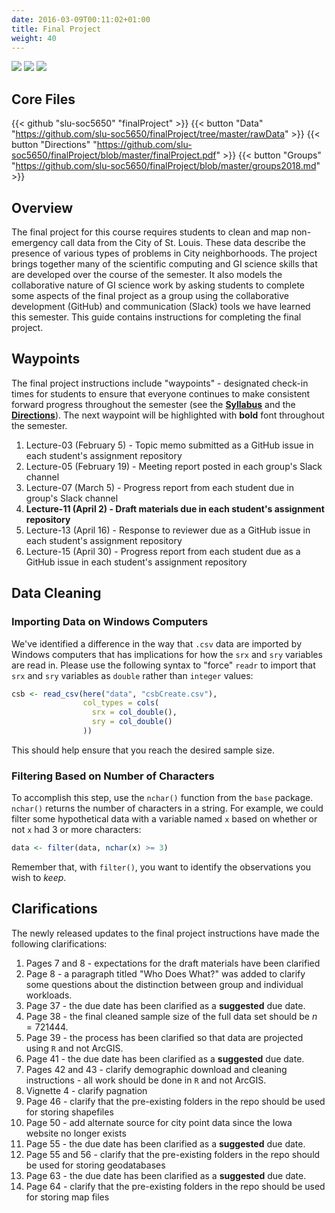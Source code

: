 ```yaml
---
date: 2016-03-09T00:11:02+01:00
title: Final Project
weight: 40
---
```

![](https://img.shields.io/badge/semester-spring%202018-orange.svg) ![](https://img.shields.io/badge/release-full-brightgreen.svg) ![](https://img.shields.io/badge/last%20update-2017--03--29-brightgreen.svg)

## Core Files

{{< github "slu-soc5650" "finalProject" >}}
{{< button "Data" "https://github.com/slu-soc5650/finalProject/tree/master/rawData" >}}
{{< button "Directions" "https://github.com/slu-soc5650/finalProject/blob/master/finalProject.pdf" >}}
{{< button "Groups" "https://github.com/slu-soc5650/finalProject/blob/master/groups2018.md" >}}

## Overview

The final project for this course requires students to clean and map non-emergency call data from the City of St. Louis. These data describe the presence of various types of problems in City neighborhoods. The project brings together many of the scientific computing and GI science skills that are developed over the course of the semester. It also models the collaborative nature of GI science work by asking students to complete some aspects of the final project as a group using the collaborative development (GitHub) and communication (Slack) tools we have learned this semester. This guide contains instructions for completing the final project.

## Waypoints

The final project instructions include "waypoints" - designated check-in times for students to ensure that everyone continues to make consistent forward progress throughout the semester (see the [**Syllabus**](https://github.com/slu-soc5650/Core-Documents/blob/master/syllabus.pdf) and the [**Directions**](https://github.com/slu-soc5650/finalProject/blob/master/finalProject.pdf)). The next waypoint will be highlighted with **bold** font throughout the semester.

1. Lecture-03 (February 5) - Topic memo submitted as a GitHub issue in each student's assignment repository
2. Lecture-05 (February 19) - Meeting report posted in each group's Slack channel
3. Lecture-07 (March 5) - Progress report from each student due in group's Slack channel
4. **Lecture-11 (April 2) - Draft materials due in each student's assignment repository**
5. Lecture-13 (April 16) - Response to reviewer due as a GitHub issue in each student's assignment repository
6. Lecture-15 (April 30) - Progress report from each student due as a GitHub issue in each student's assignment repository

## Data Cleaning
### Importing Data on Windows Computers
We've identified a difference in the way that `.csv` data are imported by Windows computers that has implications for how the `srx` and `sry` variables are read in. Please use the following syntax to "force" `readr` to import that `srx` and `sry` variables as `double` rather than `integer` values:

```r
csb <- read_csv(here("data", "csbCreate.csv"),
                col_types = cols(
                  srx = col_double(),
                  sry = col_double()
                ))
```

This should help ensure that you reach the desired sample size.

### Filtering Based on Number of Characters
To accomplish this step, use the `nchar()` function from the `base` package. `nchar()` returns the number of characters in a string. For example, we could filter some hypothetical data with a variable named `x` based on whether or not `x` had 3 or more characters:

```r
data <- filter(data, nchar(x) >= 3)
```

Remember that, with `filter()`, you want to identify the observations you wish to *keep*.

## Clarifications
The newly released updates to the final project instructions have made the following clarifications:

1. Pages 7 and 8 - expectations for the draft materials have been clarified
2. Page 8 - a paragraph titled "Who Does What?" was added to clarify some questions about the distinction between group and individual workloads.
3. Page 37 - the due date has been clarified as a **suggested** due date. 
4. Page 38 - the final cleaned sample size of the full data set should be $n=721444$.
5. Page 39 - the process has been clarified so that data are projected using `R` and not ArcGIS.
6. Page 41 - the due date has been clarified as a **suggested** due date. 
7. Pages 42 and 43 - clarify demographic download and cleaning instructions - all work should be done in `R` and not ArcGIS.
8. Vignette 4 - clarify pagnation
9. Page 46 - clarify that the pre-existing folders in the repo should be used for storing shapefiles
10. Page 50 - add alternate source for city point data since the Iowa website no longer exists
11. Page 55 - the due date has been clarified as a **suggested** due date. 
12. Page 55 and 56 - clarify that the pre-existing folders in the repo should be used for storing geodatabases
13. Page 63 - the due date has been clarified as a **suggested** due date. 
14. Page 64 - clarify that the pre-existing folders in the repo should be used for storing map files
